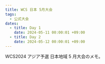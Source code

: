 ```yaml
---
title: WCS 日本 5月大会
tags:
  - 公式大会
dates:
  - title: Day 1
    date: 2024-05-11 00:00:01 +09:00
  - title: Day 2
    date: 2024-05-12 00:00:01 +09:00
---
```


WCS2024 アジア予選 日本地域 5 月大会のメモ。
